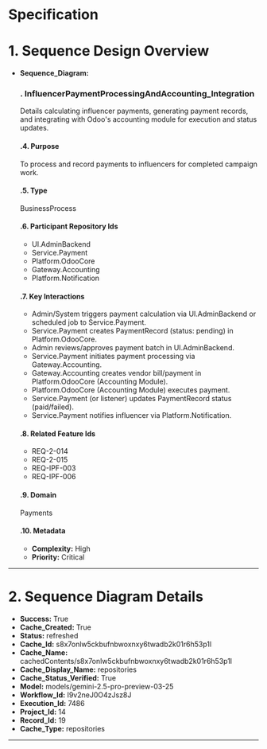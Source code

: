 # Specification

# 1. Sequence Design Overview

- **Sequence_Diagram:**
  ### . InfluencerPaymentProcessingAndAccounting_Integration
  Details calculating influencer payments, generating payment records, and integrating with Odoo's accounting module for execution and status updates.

  #### .4. Purpose
  To process and record payments to influencers for completed campaign work.

  #### .5. Type
  BusinessProcess

  #### .6. Participant Repository Ids
  
  - UI.AdminBackend
  - Service.Payment
  - Platform.OdooCore
  - Gateway.Accounting
  - Platform.Notification
  
  #### .7. Key Interactions
  
  - Admin/System triggers payment calculation via UI.AdminBackend or scheduled job to Service.Payment.
  - Service.Payment creates PaymentRecord (status: pending) in Platform.OdooCore.
  - Admin reviews/approves payment batch in UI.AdminBackend.
  - Service.Payment initiates payment processing via Gateway.Accounting.
  - Gateway.Accounting creates vendor bill/payment in Platform.OdooCore (Accounting Module).
  - Platform.OdooCore (Accounting Module) executes payment.
  - Service.Payment (or listener) updates PaymentRecord status (paid/failed).
  - Service.Payment notifies influencer via Platform.Notification.
  
  #### .8. Related Feature Ids
  
  - REQ-2-014
  - REQ-2-015
  - REQ-IPF-003
  - REQ-IPF-006
  
  #### .9. Domain
  Payments

  #### .10. Metadata
  
  - **Complexity:** High
  - **Priority:** Critical
  


---

# 2. Sequence Diagram Details

- **Success:** True
- **Cache_Created:** True
- **Status:** refreshed
- **Cache_Id:** s8x7onlw5ckbufnbwoxnxy6twadb2k01r6h53p1l
- **Cache_Name:** cachedContents/s8x7onlw5ckbufnbwoxnxy6twadb2k01r6h53p1l
- **Cache_Display_Name:** repositories
- **Cache_Status_Verified:** True
- **Model:** models/gemini-2.5-pro-preview-03-25
- **Workflow_Id:** I9v2neJ0O4zJsz8J
- **Execution_Id:** 7486
- **Project_Id:** 14
- **Record_Id:** 19
- **Cache_Type:** repositories


---

